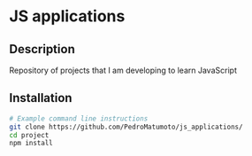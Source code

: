 # JS applications

## Description

Repository of projects that I am developing to learn JavaScript

## Installation

```bash
# Example command line instructions
git clone https://github.com/PedroMatumoto/js_applications/
cd project
npm install